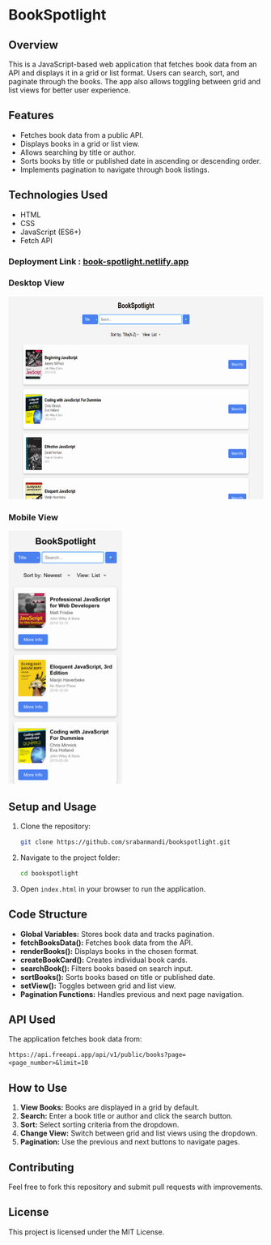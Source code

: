 # BookSpotlight

## Overview
This is a JavaScript-based web application that fetches book data from an API and displays it in a grid or list format. Users can search, sort, and paginate through the books. The app also allows toggling between grid and list views for better user experience.

## Features
- Fetches book data from a public API.
- Displays books in a grid or list view.
- Allows searching by title or author.
- Sorts books by title or published date in ascending or descending order.
- Implements pagination to navigate through book listings.

## Technologies Used
- HTML
- CSS
- JavaScript (ES6+)
- Fetch API

### Deployment Link : [book-spotlight.netlify.app](https://book-spotlight.netlify.app/)

### Desktop View
<img src="desktop-view.png" height="400px">

### Mobile View
<img src="mobile-view.png" height="500px">

## Setup and Usage
1. Clone the repository:
   ```sh
   git clone https://github.com/srabanmandi/bookspotlight.git
   ```
2. Navigate to the project folder:
   ```sh
   cd bookspotlight
   ```
3. Open `index.html` in your browser to run the application.

## Code Structure
- **Global Variables:** Stores book data and tracks pagination.
- **fetchBooksData():** Fetches book data from the API.
- **renderBooks():** Displays books in the chosen format.
- **createBookCard():** Creates individual book cards.
- **searchBook():** Filters books based on search input.
- **sortBooks():** Sorts books based on title or published date.
- **setView():** Toggles between grid and list view.
- **Pagination Functions:** Handles previous and next page navigation.

## API Used
The application fetches book data from:  
```
https://api.freeapi.app/api/v1/public/books?page=<page_number>&limit=10
```

## How to Use
1. **View Books:** Books are displayed in a grid by default.
2. **Search:** Enter a book title or author and click the search button.
3. **Sort:** Select sorting criteria from the dropdown.
4. **Change View:** Switch between grid and list views using the dropdown.
5. **Pagination:** Use the previous and next buttons to navigate pages.

## Contributing
Feel free to fork this repository and submit pull requests with improvements.

## License
This project is licensed under the MIT License.

